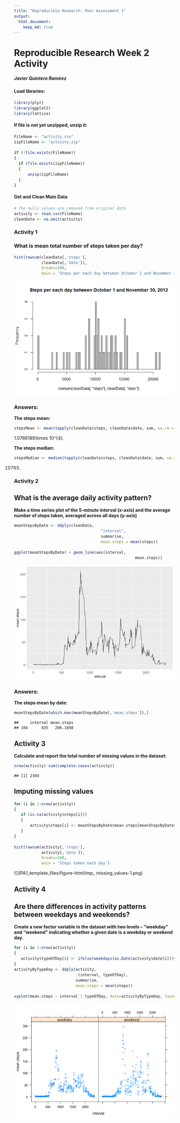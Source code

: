 ```yaml
---
title: "Reproducible Research: Peer Assessment 1"
output: 
  html_document:
    keep_md: true
---
```



# Reproducible Research Week 2 Activity
##### Javier Quintero Ramírez

#### Load libraries:


```r
library(plyr)
library(ggplot2)
library(lattice)
```


#### If file is not yet unzipped, unzip it:

```r
FileName <- "activity.csv"
zipFileName <- "activity.zip"

if (!file.exists(FileName)) 
{ 
  if (file.exists(zipFileName))
  {
      unzip(zipFileName)   
  }
}
```

#### Get and Clean Main Data

```r
# The nulls values are removed from original data
activity <- read.csv(FileName)
cleanData <- na.omit(activity)
```

### Activity 1 
### What is mean total number of steps taken per day?

```r
hist(rowsum(cleanData[,'steps'], 
            cleanData[,'date']),
            breaks=100,
            main = 'Steps per each day between October 1 and November 30, 2012')
```

![](PA1_template_files/figure-html/total_steps_day-1.png)<!-- -->

### Answers:

**The steps mean:**

```r
stepsMean <- mean(tapply(cleanData$steps, cleanData$date, sum, na.rm = TRUE))
```
1.0766189\times 10^{4}. 

**The steps median:**

```r
stepsMedian <- median(tapply(cleanData$steps, cleanData$date, sum, na.rm = TRUE))
```
10765.

### Activity 2
## What is the average daily activity pattern?
**Make a time series plot of the 5-minute interval (x-axis) and the average number of steps taken, averaged across all days (y-axis)**

```r
meanStepsByDate <- ddply(cleanData, 
                                      "interval", 
                                      summarise, 
                                      mean.steps = mean(steps))

ggplot(meanStepsByDate) + geom_line(aes(interval, 
                                                     mean.steps)) 
```

![](PA1_template_files/figure-html/time_series-1.png)<!-- -->

### Answers:
**The steps mean by date:**

```r
meanStepsByDate[which.max(meanStepsByDate[,'mean.steps']),]
```

```
##     interval mean.steps
## 104      835   206.1698
```

## Activity 3
**Calculate and report the total number of missing values in the dataset:**

```r
nrow(activity)-sum(complete.cases(activity))
```

```
## [1] 2304
```

## Imputing missing values

```r
for (i in 1:nrow(activity))  
{
   if (is.na(activity$steps[i])) 
   {
       activity$steps[i] <- meanStepsByDate$mean.steps[meanStepsByDate$interval==activity[i,'interval']]
   }
}

hist(rowsum(activity[,'steps'], 
            activity[,'date']),
            breaks=100,
            main = 'Steps taken each day')
```

![](PA1_template_files/figure-html/imp_ missing_values-1.png)<!-- -->


## Activity 4
## Are there differences in activity patterns between weekdays and weekends?
**Create a new factor variable in the dataset with two levels – “weekday” and “weekend” indicating whether a given date is a weekday or weekend day.**

```r
for (i in 1:nrow(activity))  
{
   activity$typeOfDay[i] <- ifelse(weekdays(as.Date(activity$date[i]))<"Saturday","weekday","weekend")
}
activityByTypeDay <- ddply(activity, 
                           .(interval, typeOfDay), 
                           summarise, 
                           mean.steps = mean(steps))

xyplot(mean.steps ~ interval | typeOfDay, data=activityByTypeDay, layout=c(2,1))
```

![](PA1_template_files/figure-html/activityPatterns-1.png)<!-- -->
